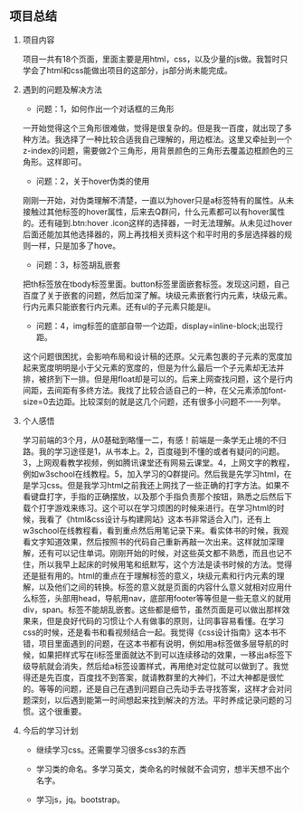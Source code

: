 ## 项目总结

1. 项目内容

	项目一共有18个页面，里面主要是用html，css，以及少量的js做。我暂时只学会了html和css能做出项目的这部分，js部分尚未能完成。

1. 遇到的问题及解决方法

	* 问题：1，如何作出一个对话框的三角形

	一开始觉得这个三角形很难做，觉得是很复杂的。但是我一百度，就出现了多种方法。我选择了一种比较合适我自己理解的，用边框法。这里又牵扯到一个z-index的问题，需要做2个三角形，用背景颜色的三角形去覆盖边框颜色的三角形。这样即可。

	* 问题：2，关于hover伪类的使用

	刚刚一开始，对伪类理解不清楚，一直以为hover只是a标签特有的属性。从未接触过其他标签的hover属性，后来去Q群问，什么元素都可以有hover属性的。还有碰到.btn:hover .icon这样的选择器，一时无法理解。从未见过hover后面还能加其他选择器的，网上再找相关资料这个和平时用的多层选择器的规则一样，只是加多了hove。

	* 问题：3，标签胡乱嵌套

	把th标签放在tbody标签里面。button标签里面嵌套标签。发现这问题，自己百度了关于嵌套的问题，然后加深了解。块级元素嵌套行内元素，块级元素。行内元素只能嵌套行内元素。还有ul的子元素只能是li。

	* 问题：4，img标签的底部自带一个边距，display=inline-block;出现行距。

	这个问题很困扰，会影响布局和设计稿的还原。父元素包裹的子元素的宽度加起来宽度明明是小于父元素的宽度的，但是为什么最后一个子元素却无法并排，被挤到下一排。但是用float却是可以的。后来上网查找问题，这个是行内间距，去间距有多终方法。我找了比较合适自己的一种，在父元素添加font-size=0去边距。比较深刻的就是这几个问题，还有很多小问题不一一列举。

1. 个人感悟

	学习前端的3个月，从0基础到略懂一二，有感！前端是一条学无止境的不归路。我的学习途径是1，从书本上。2，百度碰到不懂的或者有疑问的问题。3，上网观看教学视频，例如腾讯课堂还有网易云课堂。4，上网文字的教程，例如w3school在线教程。5，加入学习的Q群提问。然后我是先学习html，在是学习css。但是我学习html之前我还上网找了一些正确的打字方法。如果不看键盘打字，手指的正确摆放，以及那个手指负责那个按钮，熟悉之后然后下载个打字游戏来练习。这个可以在学习烦困的时候来进行。在学习html的时候，我看了《html&css设计与构建网站》这本书非常适合入门，还有上w3school在线教程看，看到重点然后用笔记录下来。看实体书的时候，我观看文字知道效果，然后按照书的代码自己重新再敲一次出来。这样就加深理解，还有可以记住单词。刚刚开始的时候，对这些英文都不熟悉，而且也记不住，所以我早上起床的时候用笔和纸默写，这个方法是读书时候的方法。觉得还是挺有用的。html的重点在于理解标签的意义，块级元素和行内元素的理解，以及他们之间的转换。标签的意义就是页面的内容什么意义就相对应用什么标签，头部用head，导航用nav，底部用footer等等但是一些无意义的就用div，span。标签不能胡乱嵌套。这些都是细节，虽然页面是可以做出那样效果来，但是良好代码的习惯让个人有做事的原则，让同事容易看懂。在学习css的时候，还是看书和看视频结合一起。我觉得《css设计指南》这本书不错，项目里面遇到的问题，在这本书都有说明，例如用a标签做多层导航的时候，如果把样式写在li标签里面就达不到可以连续移动的效果，一移出a标签下级导航就会消失，然后给a标签设置样式，再用绝对定位就可以做到了。我觉得还是先百度，百度找不到答案，就请教群里的大神们，不过大神都是很忙的。等等的问题，还是自己在遇到问题自己先动手去寻找答案，这样才会对问题深刻，以后遇到能第一时间想起来找到解决的方法。平时养成记录问题的习惯。这个很重要。

1. 今后的学习计划

	* 继续学习css。还需要学习很多css3的东西

	* 学习类的命名。多学习英文，类命名的时候就不会词穷，想半天想不出个名字。

	* 学习js，jq。bootstrap。


